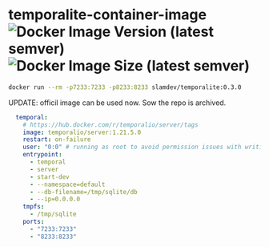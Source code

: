 # temporalite-container-image ![Docker Image Version (latest semver)](https://img.shields.io/docker/v/slamdev/temporalite) ![Docker Image Size (latest semver)](https://img.shields.io/docker/image-size/slamdev/temporalite)

```bash
docker run --rm -p7233:7233 -p8233:8233 slamdev/temporalite:0.3.0
```

UPDATE: officil image can be used now. Sow the repo is archived.

```yaml
  temporal:
    # https://hub.docker.com/r/temporalio/server/tags
    image: temporalio/server:1.21.5.0
    restart: on-failure
    user: "0:0" # running as root to avoid permission issues with writing to /tmp/sqlite/db
    entrypoint:
      - temporal
      - server
      - start-dev
      - --namespace=default
      - --db-filename=/tmp/sqlite/db
      - --ip=0.0.0.0
    tmpfs:
      - /tmp/sqlite
    ports:
      - "7233:7233"
      - "8233:8233"
```
